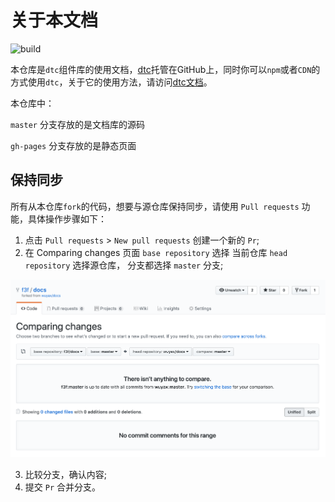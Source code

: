# 关于本文档

![build](https://api.travis-ci.com/wuyax/docs.svg?branch=master)

本仓库是`dtc`组件库的使用文档，[dtc](https://github.com/wuyax/DTC)托管在GitHub上，同时你可以`npm`或者`CDN`的方式使用`dtc`，关于它的使用方法，请访问[dtc文档](https://wuyax.github.io/docs/)。

本仓库中：

`master` 分支存放的是文档库的源码

`gh-pages` 分支存放的是静态页面

## 保持同步

所有从本仓库`fork`的代码，想要与源仓库保持同步，请使用 `Pull requests` 功能，具体操作步骤如下：

1. 点击 `Pull requests` > `New pull requests` 创建一个新的 `Pr`;
2. 在 Comparing changes 页面 `base repository` 选择 当前仓库 `head repository` 选择源仓库， 分支都选择 `master` 分支;

  ![compare_changes](./static/img/compare_change.png)

3. 比较分支，确认内容;
4. 提交 `Pr` 合并分支。